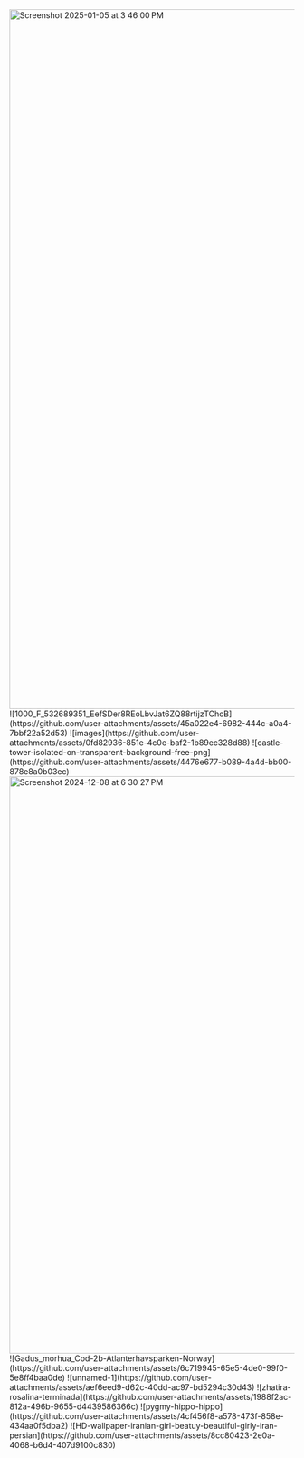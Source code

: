 <img width="1236" alt="Screenshot 2025-01-05 at 3 46 00 PM" src="https://github.com/user-attachments/assets/0eb4b10c-33a7-4b76-a69e-7f77958bcfa0" />
![1000_F_532689351_EefSDer8REoLbvJat6ZQ88rtijzTChcB](https://github.com/user-attachments/assets/45a022e4-6982-444c-a0a4-7bbf22a52d53)
![images](https://github.com/user-attachments/assets/0fd82936-851e-4c0e-baf2-1b89ec328d88)
![castle-tower-isolated-on-transparent-background-free-png](https://github.com/user-attachments/assets/4476e677-b089-4a4d-bb00-878e8a0b03ec)
<img width="1020" alt="Screenshot 2024-12-08 at 6 30 27 PM" src="https://github.com/user-attachments/assets/f0e547b2-1646-43c6-959c-631e0db2b139" />
![Gadus_morhua_Cod-2b-Atlanterhavsparken-Norway](https://github.com/user-attachments/assets/6c719945-65e5-4de0-99f0-5e8ff4baa0de)
![unnamed-1](https://github.com/user-attachments/assets/aef6eed9-d62c-40dd-ac97-bd5294c30d43)
![zhatira-rosalina-terminada](https://github.com/user-attachments/assets/1988f2ac-812a-496b-9655-d4439586366c)
![pygmy-hippo-hippo](https://github.com/user-attachments/assets/4cf456f8-a578-473f-858e-434aa0f5dba2)
![HD-wallpaper-iranian-girl-beatuy-beautiful-girly-iran-persian](https://github.com/user-attachments/assets/8cc80423-2e0a-4068-b6d4-407d9100c830)
